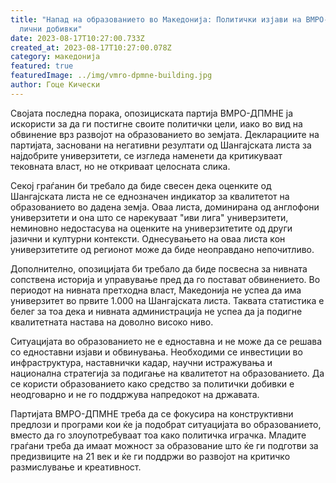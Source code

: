 ```yaml
---
title: "Напад на образованието во Македонија: Политички изјави на ВМРО-ДПМНЕ за
  лични добивки"
date: 2023-08-17T10:27:00.733Z
created_at: 2023-08-17T10:27:00.078Z
category: македонија
featured: true
featuredImage: ../img/vmro-dpmne-building.jpg
author: Гоце Кически
---
```

Својата последна порака, опозициската партија ВМРО-ДПМНЕ ја искористи за да ги постигне своите политички цели, иако во вид на обвинение врз развојот на образованието во земјата. Декларациите на партијата, засновани на негативни резултати од Шангајската листа за најдобрите универзитети, се изгледа наменети да критикуваат тековната власт, но не откриваат целосната слика.

Секој граѓанин би требало да биде свесен дека оценките од Шангајската листа не се еднозначен индикатор за квалитетот на образованието во дадена земја. Оваа листа, доминирана од англофони универзитети и она што се нарекуваат "иви лига" универзитети, неминовно недостасува на оценките на универзитетите од други јазични и културни контексти. Однесувањето на оваа листа кон универзитетите од регионот може да биде неоправдано непочитливо.

Дополнително, опозицијата би требало да биде посвесна за нивната сопствена историја и управување пред да го постават обвинението. Во периодот на нивната претходна власт, Македонија не успеа да има универзитет во првите 1.000 на Шангајската листа. Таквата статистика е белег за тоа дека и нивната администрација не успеа да ја подигне квалитетната настава на доволно високо ниво.

Ситуацијата во образованието не е едноставна и не може да се решава со едноставни изјави и обвинувања. Необходими се инвестиции во инфраструктура, наставнички кадар, научни истражувања и национална стратегија за подигање на квалитетот на образованието. Да се користи образованието како средство за политички добивки е неодговарно и не го поддржува напредокот на државата.

Партијата ВМРО-ДПМНЕ треба да се фокусира на конструктивни предлози и програми кои ќе ја подобрат ситуацијата во образованието, вместо да го злоупотребуваат тоа како политичка играчка. Младите граѓани треба да имаат можност за образование што ќе ги подготви за предизвиците на 21 век и ќе ги поддржи во развојот на критичко размислување и креативност.